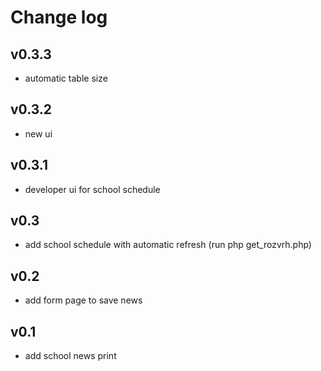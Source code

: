 # **Change log**

## v0.3.3

- automatic table size

## v0.3.2

- new ui

## v0.3.1

- developer ui for school schedule

## v0.3

- add school schedule with automatic refresh (run php get_rozvrh.php)

## v0.2

- add form page to save news

## v0.1

- add school news print